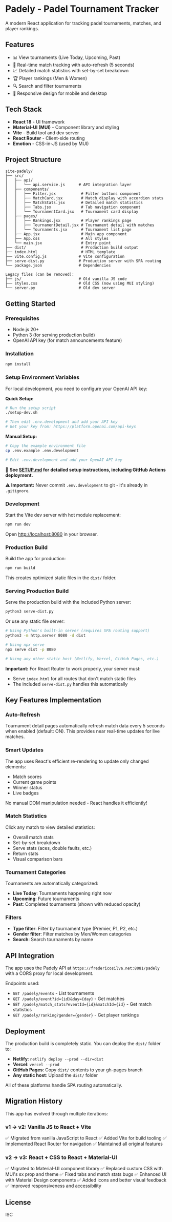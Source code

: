 # Padely - Padel Tournament Tracker

A modern React application for tracking padel tournaments, matches, and player rankings.

## Features

- 📊 View tournaments (Live Today, Upcoming, Past)
- 🎾 Real-time match tracking with auto-refresh (5 seconds)
- 📈 Detailed match statistics with set-by-set breakdown
- 🏆 Player rankings (Men & Women)
- 🔍 Search and filter tournaments
- 📱 Responsive design for mobile and desktop

## Tech Stack

- **React 18** - UI framework
- **Material-UI (MUI)** - Component library and styling
- **Vite** - Build tool and dev server
- **React Router** - Client-side routing
- **Emotion** - CSS-in-JS (used by MUI)

## Project Structure

```
site-padely/
├── src/
│   ├── api/
│   │   └── api.service.js      # API integration layer
│   ├── components/
│   │   ├── Filter.jsx           # Filter buttons component
│   │   ├── MatchCard.jsx        # Match display with accordion stats
│   │   ├── MatchStats.jsx       # Detailed match statistics
│   │   ├── Tabs.jsx             # Tab navigation component
│   │   └── TournamentCard.jsx   # Tournament card display
│   ├── pages/
│   │   ├── Rankings.jsx         # Player rankings page
│   │   ├── TournamentDetail.jsx # Tournament detail with matches
│   │   └── Tournaments.jsx      # Tournament list page
│   ├── App.jsx                  # Main app component
│   ├── App.css                  # All styles
│   └── main.jsx                 # Entry point
├── dist/                        # Production build output
├── index.html                   # HTML template
├── vite.config.js              # Vite configuration
├── serve-dist.py               # Production server with SPA routing
└── package.json                # Dependencies

Legacy files (can be removed):
├── js/                         # Old vanilla JS code
├── styles.css                  # Old CSS (now using MUI styling)
└── server.py                   # Old dev server
```

## Getting Started

### Prerequisites

- Node.js 20+
- Python 3 (for serving production build)
- OpenAI API key (for match announcements feature)

### Installation

```bash
npm install
```

### Setup Environment Variables

For local development, you need to configure your OpenAI API key:

**Quick Setup:**
```bash
# Run the setup script
./setup-dev.sh

# Then edit .env.development and add your API key
# Get your key from: https://platform.openai.com/api-keys
```

**Manual Setup:**
```bash
# Copy the example environment file
cp .env.example .env.development

# Edit .env.development and add your OpenAI API key
```

📖 **See [SETUP.md](SETUP.md) for detailed setup instructions, including GitHub Actions deployment.**

⚠️ **Important:** Never commit `.env.development` to git - it's already in `.gitignore`.

### Development

Start the Vite dev server with hot module replacement:

```bash
npm run dev
```

Open [http://localhost:8080](http://localhost:8080) in your browser.

### Production Build

Build the app for production:

```bash
npm run build
```

This creates optimized static files in the `dist/` folder.

### Serving Production Build

Serve the production build with the included Python server:

```bash
python3 serve-dist.py
```

Or use any static file server:

```bash
# Using Python's built-in server (requires SPA routing support)
python3 -m http.server 8080 -d dist

# Using npx serve
npx serve dist -p 8080

# Using any other static host (Netlify, Vercel, GitHub Pages, etc.)
```

**Important:** For React Router to work properly, your server must:
- Serve `index.html` for all routes that don't match static files
- The included `serve-dist.py` handles this automatically

## Key Features Implementation

### Auto-Refresh

Tournament detail pages automatically refresh match data every 5 seconds when enabled (default: ON). This provides near real-time updates for live matches.

### Smart Updates

The app uses React's efficient re-rendering to update only changed elements:
- Match scores
- Current game points
- Winner status
- Live badges

No manual DOM manipulation needed - React handles it efficiently!

### Match Statistics

Click any match to view detailed statistics:
- Overall match stats
- Set-by-set breakdown
- Serve stats (aces, double faults, etc.)
- Return stats
- Visual comparison bars

### Tournament Categories

Tournaments are automatically categorized:
- **Live Today**: Tournaments happening right now
- **Upcoming**: Future tournaments
- **Past**: Completed tournaments (shown with reduced opacity)

### Filters

- **Type filter**: Filter by tournament type (Premier, P1, P2, etc.)
- **Gender filter**: Filter matches by Men/Women categories
- **Search**: Search tournaments by name

## API Integration

The app uses the Padely API at `https://fredericosilva.net:8081/padely` with a CORS proxy for local development.

Endpoints used:
- `GET /padely/events` - List tournaments
- `GET /padely/event?id={id}&day={day}` - Get matches
- `GET /padely/match_stats?eventId={id}&matchId={id}` - Get match statistics
- `GET /padely/ranking?gender={gender}` - Get player rankings

## Deployment

The production build is completely static. You can deploy the `dist/` folder to:

- **Netlify**: `netlify deploy --prod --dir=dist`
- **Vercel**: `vercel --prod`
- **GitHub Pages**: Copy `dist/` contents to your gh-pages branch
- **Any static host**: Upload the `dist/` folder

All of these platforms handle SPA routing automatically.

## Migration History

This app has evolved through multiple iterations:

### v1 → v2: Vanilla JS to React + Vite
✅ Migrated from vanilla JavaScript to React
✅ Added Vite for build tooling
✅ Implemented React Router for navigation
✅ Maintained all original features

### v2 → v3: React + CSS to React + Material-UI
✅ Migrated to Material-UI component library
✅ Replaced custom CSS with MUI's sx prop and theme
✅ Fixed tabs and match stats bugs
✅ Enhanced UI with Material Design components
✅ Added icons and better visual feedback
✅ Improved responsiveness and accessibility

## License

ISC